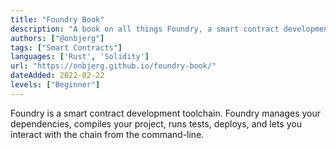 ```yaml
---
title: "Foundry Book"
description: "A book on all things Foundry, a smart contract development toolchain."
authors: ["@onbjerg"]
tags: ["Smart Contracts"]
languages: ['Rust', 'Solidity']
url: "https://onbjerg.github.io/foundry-book/"
dateAdded: 2022-02-22
levels: ["Beginner"]
---
```


Foundry is a smart contract development toolchain. Foundry manages your dependencies, compiles your project, runs tests, deploys, and lets you interact with the chain from the command-line.